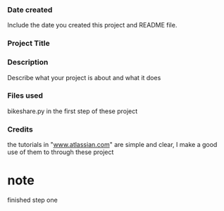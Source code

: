 ### Date created
Include the date you created this project and README file.

### Project Title


### Description
Describe what your project is about and what it does

### Files used
bikeshare.py in the first step of these project

### Credits
the tutorials in "www.atlassian.com" are simple and clear, I make a good use of them to through these project

# note
finished step one 
